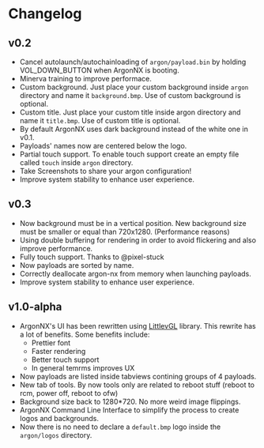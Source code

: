# Changelog

## v0.2

- Cancel autolaunch/autochainloading of `argon/payload.bin` by holding VOL_DOWN_BUTTON when ArgonNX is booting.
- Minerva training to improve performace.
- Custom background. Just place your custom background inside `argon` directory and name it `background.bmp`. Use of custom background is optional.
- Custom title. Just place your custom title inside argon directory and name it `title.bmp`. Use of custom title is optional.
- By default ArgonNX uses dark background instead of the white one in v0.1.
- Payloads' names now are centered below the logo.
- Partial touch support. To enable touch support create an empty file called `touch` inside `argon` directory.
- Take Screenshots to share your argon configuration! 
- Improve system stability to enhance user experience.

## v0.3

- Now background must be in a vertical position. New background size must be smaller or equal than 720x1280. (Performance reasons)
- Using double buffering for rendering in order to avoid flickering and also improve performance.
- Fully touch support. Thanks to @pixel-stuck
- Now payloads are sorted by name.
- Correctly deallocate argon-nx from memory when launching payloads.
- Improve system stability to enhance user experience.

## v1.0-alpha

- ArgonNX's UI has been rewritten using [LittlevGL]() library. This rewrite has a lot of benefits. Some benefits include:
    - Prettier font
    - Faster rendering
    - Better touch support
    - In general temrms improves UX
- Now payloads are listed inside tabviews contining groups of 4 payloads.
- New tab of tools. By now tools only are related to reboot stuff (reboot to rcm, power off, reboot to ofw)
- Background size back to 1280*720. No more weird image flippings.
- ArgonNX Command Line Interface to simplify the process to create logos and backgrounds.
- Now there is no need to declare a `default.bmp` logo inside the `argon/logos` directory.

